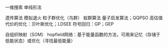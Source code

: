 一维搜索
单纯形法

遗传算法
模拟退火
粒子群优化（鸟群）
蚁群算法
量子启发算法；QQPSO
高估值代价的优化：贝叶斯优化；LDSEE
符号回归：GP；GEP

自组织映射（SOM）
hopfield网络：基于能量函数的方法，可用来记忆（存储于低能状态）或优化（寻找最低能量）
